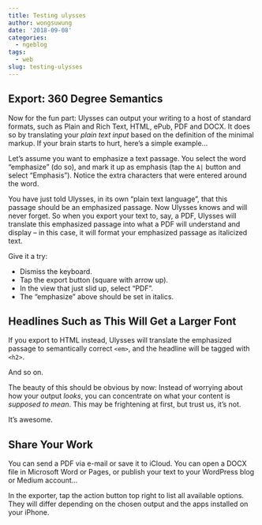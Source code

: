 ```yaml
---
title: Testing ulysses
author: wongsuwung
date: '2018-09-08'
categories:
  - ngeblog
tags:
  - web
slug: testing-ulysses
---
```


## Export: 360 Degree Semantics

Now for the fun part: Ulysses can output your writing to a host of standard formats, such as Plain and Rich Text, HTML, ePub, PDF and DOCX. It does so by translating your _plain text input_ based on the definition of the minimal markup. If your brain starts to hurt, here’s a simple example…

Let’s assume you want to emphasize a text passage. You select the word “emphasize” (do so), and mark it up as emphasis (tap the `A|` button and select “Emphasis”). Notice the extra characters that were entered around the word.

You have just told Ulysses, in its own “plain text language”, that this passage should be an emphasized passage. Now Ulysses knows and will never forget. So when you export your text to, say, a PDF, Ulysses will translate this emphasized passage into what a PDF will understand and display – in this case, it will format your emphasized passage as italicized text.

Give it a try:

- Dismiss the keyboard.
- Tap the export button (square with arrow up).
- In the view that just slid up, select “PDF”.
- The “emphasize” above should be set in italics.

## Headlines Such as This Will Get a Larger Font

If you export to HTML instead, Ulysses will translate the emphasized passage to semantically correct `<em>`, and the headline will be tagged with `<h2>`.

And so on.

The beauty of this should be obvious by now: Instead of worrying about how your output _looks_, you can concentrate on what your content is _supposed to mean_. This may be frightening at first, but trust us, it’s not.

It’s awesome.

## Share Your Work

You can send a PDF via e-mail or save it to iCloud. You can open a DOCX file in Microsoft Word or Pages, or publish your text to your WordPress blog or Medium account…

In the exporter, tap the action button top right to list all available options. They will differ depending on the chosen output and the apps installed on your iPhone.
